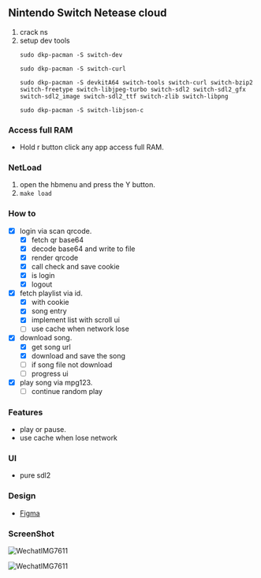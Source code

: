 ## Nintendo Switch Netease cloud
1. crack ns
2. setup dev tools
    ```
    sudo dkp-pacman -S switch-dev
    
    sudo dkp-pacman -S switch-curl
    
    sudo dkp-pacman -S devkitA64 switch-tools switch-curl switch-bzip2 switch-freetype switch-libjpeg-turbo switch-sdl2 switch-sdl2_gfx switch-sdl2_image switch-sdl2_ttf switch-zlib switch-libpng
    
    sudo dkp-pacman -S switch-libjson-c
    ```

### Access full RAM
- Hold r button click any app access full RAM.
### NetLoad
1. open the hbmenu and press the Y button.
2. ```make load```
### How to
- [x] login via scan qrcode.
  - [x] fetch qr base64
  - [x] decode base64 and write to file
  - [x] render qrcode
  - [x] call check and save cookie
  - [x] is login
  - [x] logout
- [x] fetch playlist via id.
  - [x] with cookie
  - [x] song entry
  - [x] implement list with scroll ui
  - [ ] use cache when network lose
- [x] download song. 
  - [x] get song url
  - [x] download and save the song
  - [ ] if song file not download
  - [ ] progress ui
- [x] play song via mpg123.
  - [ ] continue random play

### Features
- play or pause.
- use cache when lose network

### UI
- pure sdl2

### Design
- [Figma](https://www.figma.com/file/BMqb2WCmluOGYmek0blxfn/ns?node-id=0%3A1)

### ScreenShot

![WechatIMG7611](https://tva1.sinaimg.cn/large/e6c9d24egy1h015i8n3zqj20u01hc0w1.jpg)

![WechatIMG7611](https://tva1.sinaimg.cn/large/e6c9d24egy1h015hrtjvtj20u01hc0wf.jpg)



